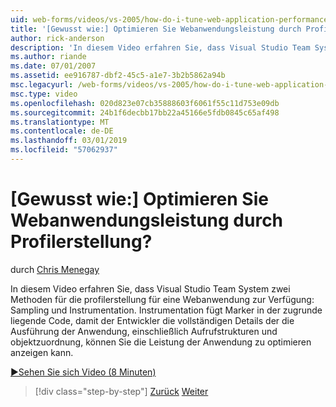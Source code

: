 ```yaml
---
uid: web-forms/videos/vs-2005/how-do-i-tune-web-application-performance-with-profiling
title: '[Gewusst wie:] Optimieren Sie Webanwendungsleistung durch Profilerstellung? | Microsoft-Dokumentation'
author: rick-anderson
description: 'In diesem Video erfahren Sie, dass Visual Studio Team System zwei Methoden für die profilerstellung für eine Webanwendung zur Verfügung: Sampling und Instrumentation. Instrumentation Inje...'
ms.author: riande
ms.date: 07/01/2007
ms.assetid: ee916787-dbf2-45c5-a1e7-3b2b5862a94b
msc.legacyurl: /web-forms/videos/vs-2005/how-do-i-tune-web-application-performance-with-profiling
msc.type: video
ms.openlocfilehash: 020d823e07cb35888603f6061f55c11d753e09db
ms.sourcegitcommit: 24b1f6decbb17bb22a45166e5fdb0845c65af498
ms.translationtype: MT
ms.contentlocale: de-DE
ms.lasthandoff: 03/01/2019
ms.locfileid: "57062937"
---
```

<a name="how-do-i-tune-web-application-performance-with-profiling"></a>[Gewusst wie:] Optimieren Sie Webanwendungsleistung durch Profilerstellung?
====================
durch [Chris Menegay](https://twitter.com/CMenegay)

In diesem Video erfahren Sie, dass Visual Studio Team System zwei Methoden für die profilerstellung für eine Webanwendung zur Verfügung: Sampling und Instrumentation. Instrumentation fügt Marker in der zugrunde liegende Code, damit der Entwickler die vollständigen Details der die Ausführung der Anwendung, einschließlich Aufrufstrukturen und objektzuordnung, können Sie die Leistung der Anwendung zu optimieren anzeigen kann.

[&#9654;Sehen Sie sich Video (8 Minuten)](https://channel9.msdn.com/Blogs/ASP-NET-Site-Videos/how-do-i-tune-web-application-performance-with-profiling)

> [!div class="step-by-step"]
> [Zurück](how-do-i-load-test-a-web-application.md)
> [Weiter](how-do-i-set-up-distributed-load-testing-for-high-volume-tests.md)
